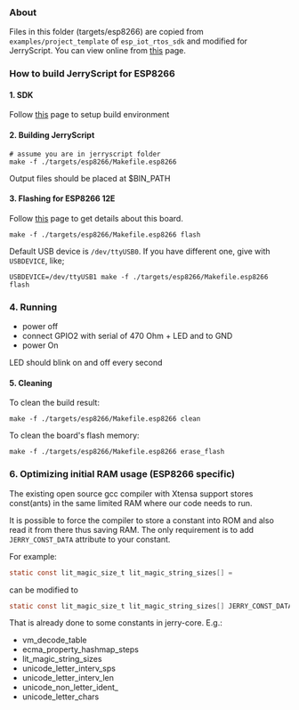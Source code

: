 ### About

Files in this folder (targets/esp8266) are copied from
`examples/project_template` of `esp_iot_rtos_sdk` and modified for JerryScript.
You can view online from
[this](https://github.com/espressif/esp_iot_rtos_sdk/tree/master/examples/project_template) page.


### How to build JerryScript for ESP8266

#### 1. SDK

Follow [this](./docs/ESP-PREREQUISITES.md) page to setup build environment


#### 2. Building JerryScript

```
# assume you are in jerryscript folder
make -f ./targets/esp8266/Makefile.esp8266
```

Output files should be placed at $BIN_PATH

#### 3. Flashing for ESP8266 12E
Follow
[this](http://www.kloppenborg.net/images/blog/esp8266/esp8266-esp12e-specs.pdf) page to get details about this board.

```
make -f ./targets/esp8266/Makefile.esp8266 flash
```

Default USB device is `/dev/ttyUSB0`. If you have different one, give with `USBDEVICE`, like;

```
USBDEVICE=/dev/ttyUSB1 make -f ./targets/esp8266/Makefile.esp8266 flash
```

### 4. Running

* power off
* connect GPIO2 with serial of 470 Ohm + LED and to GND
* power On

LED should blink on and off every second

#### 5. Cleaning

To clean the build result:

```
make -f ./targets/esp8266/Makefile.esp8266 clean
```

To clean the board's flash memory:
```
make -f ./targets/esp8266/Makefile.esp8266 erase_flash
```


### 6. Optimizing initial RAM usage (ESP8266 specific)
The existing open source gcc compiler with Xtensa support stores const(ants) in
the same limited RAM where our code needs to run.

It is possible to force the compiler to store a constant into ROM and also read it from there thus saving RAM.
The only requirement is to add `JERRY_CONST_DATA` attribute to your constant.

For example:

```C
static const lit_magic_size_t lit_magic_string_sizes[] =
```

can be modified to

```C
static const lit_magic_size_t lit_magic_string_sizes[] JERRY_CONST_DATA =
```

That is already done to some constants in jerry-core. E.g.:

- vm_decode_table
- ecma_property_hashmap_steps
- lit_magic_string_sizes
- unicode_letter_interv_sps
- unicode_letter_interv_len
- unicode_non_letter_ident_
- unicode_letter_chars
